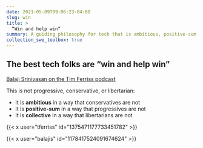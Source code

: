 ```yaml
---
date: 2021-05-09T09:06:23-04:00
slug: win
title: >
  “Win and help win”
summary: A guiding philosophy for tech that is ambitious, positive-sum, and collective.
collection_swe_toolbox: true
---
```


## The best tech folks are “win and help win”

[Balaji Srinivasan on the Tim Ferriss podcast](https://tim.blog/2021/03/25/balaji-srinivasan-transcript/)

This is not progressive, conservative, or libertarian:

- It is **ambitious** in a way that conservatives are not
- It is **positive-sum** in a way that progressives are not
- It is **collective** in a way that libertarians are not

{{< x user="tferriss" id="1375471177733451782" >}}

{{< x user="balajis" id="1178417524091674624" >}}

